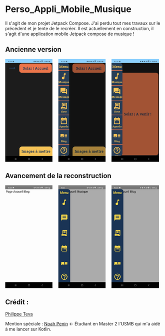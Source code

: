 # Perso_Appli_Mobile_Musique

Il s'agit de mon projet Jetpack Compose. J'ai perdu tout mes travaux sur le précédent et je tente de le recréer. Il est actuellement en construction, il s'agit d'une application mobile Jetpack compose de musique !

## Ancienne version

<img src="README_Assets/Ancien_Accueil.jpg" alt="Ancien Accueil" style="width:30%; margin-right:3%;"/> <img src="README_Assets/Ancien_Barre_Menu1.jpg" alt="Ancien_BarreMenu1" style="width:30%; margin-right:3%;"/> <img src="README_Assets/Ancien_Barre_Menu2.jpg" alt="Ancien_BarreMenu2" style="width:30%;"/>

## Avancement de la reconstruction

<img src="README_Assets/New_Accueil.jpg" alt="New Accueil" style="width:30%; margin-right:3%;"/> <img src="README_Assets/New_Barre_Menu1.jpg" alt="New_BarreMenu1" style="width:30%; margin-right:3%;"/> <img src="README_Assets/New_Barre_Menu2.jpg" alt="New_BarreMenu2" style="width:30%;"/>

## Crédit :
[Philippe Teva](https://github.com/TevaPhilippe05)

Mention spéciale :
[Noah Penin](https://github.com/enteraname74) <- Étudiant en Master 2  l'USMB qui m'a aidé à me lancer sur Kotlin.
